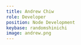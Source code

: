 ```yaml
---
title: Andrew Chiw
role: Developer
position: Node Development
keybase: randomshinichi
image: andrew.png
---
```

